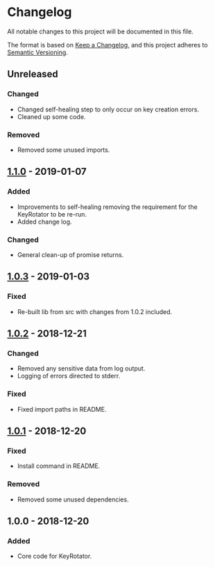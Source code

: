 # Changelog
All notable changes to this project will be documented in this file.

The format is based on [Keep a Changelog](https://keepachangelog.com/en/1.0.0/),
and this project adheres to [Semantic Versioning](https://semver.org/spec/v2.0.0.html).

## Unreleased
### Changed
- Changed self-healing step to only occur on key creation errors.
- Cleaned up some code.

### Removed
- Removed some unused imports.

## [1.1.0] - 2019-01-07
### Added
- Improvements to self-healing removing the requirement for the KeyRotator to be re-run.
- Added change log.

### Changed
- General clean-up of promise returns.

## [1.0.3] - 2019-01-03
### Fixed
- Re-built lib from src with changes from 1.0.2 included.

## [1.0.2] - 2018-12-21
### Changed
- Removed any sensitive data from log output.
- Logging of errors directed to stderr.

### Fixed
- Fixed import paths in README.

## [1.0.1] - 2018-12-20
### Fixed
- Install command in README.

### Removed
- Removed some unused dependencies.
  
## 1.0.0 - 2018-12-20
### Added
- Core code for KeyRotator.

[1.1.0]: https://github.com/EconomistDigitalSolutions/aws-key-rotator/compare/v1.0.3...v1.1.0
[1.0.3]: https://github.com/EconomistDigitalSolutions/aws-key-rotator/compare/v1.0.2...v1.0.3
[1.0.2]: https://github.com/EconomistDigitalSolutions/aws-key-rotator/compare/v1.0.1...v1.0.2
[1.0.1]: https://github.com/EconomistDigitalSolutions/aws-key-rotator/compare/v1.0.0...v1.0.1